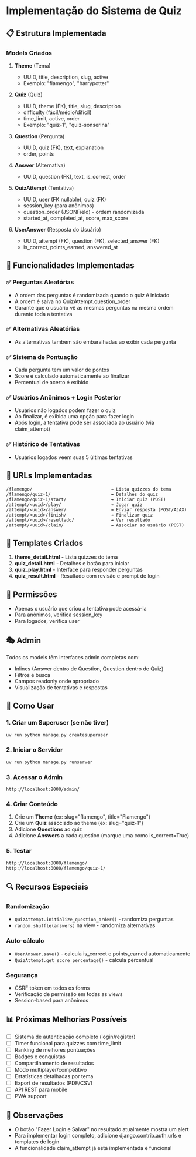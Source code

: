 # Implementação do Sistema de Quiz

## 📋 Estrutura Implementada

### Models Criados

1. **Theme** (Tema)
   - UUID, title, description, slug, active
   - Exemplo: "flamengo", "harrypotter"

2. **Quiz** (Quiz)
   - UUID, theme (FK), title, slug, description
   - difficulty (fácil/médio/difícil)
   - time_limit, active, order
   - Exemplo: "quiz-1", "quiz-sonserina"

3. **Question** (Pergunta)
   - UUID, quiz (FK), text, explanation
   - order, points

4. **Answer** (Alternativa)
   - UUID, question (FK), text, is_correct, order

5. **QuizAttempt** (Tentativa)
   - UUID, user (FK nullable), quiz (FK)
   - session_key (para anônimos)
   - question_order (JSONField) - ordem randomizada
   - started_at, completed_at, score, max_score

6. **UserAnswer** (Resposta do Usuário)
   - UUID, attempt (FK), question (FK), selected_answer (FK)
   - is_correct, points_earned, answered_at

## 🎯 Funcionalidades Implementadas

### ✅ Perguntas Aleatórias
- A ordem das perguntas é randomizada quando o quiz é iniciado
- A ordem é salva no QuizAttempt.question_order
- Garante que o usuário vê as mesmas perguntas na mesma ordem durante toda a tentativa

### ✅ Alternativas Aleatórias
- As alternativas também são embaralhadas ao exibir cada pergunta

### ✅ Sistema de Pontuação
- Cada pergunta tem um valor de pontos
- Score é calculado automaticamente ao finalizar
- Percentual de acerto é exibido

### ✅ Usuários Anônimos + Login Posterior
- Usuários não logados podem fazer o quiz
- Ao finalizar, é exibida uma opção para fazer login
- Após login, a tentativa pode ser associada ao usuário (via claim_attempt)

### ✅ Histórico de Tentativas
- Usuários logados veem suas 5 últimas tentativas

## 📍 URLs Implementadas

```
/flamengo/                              → Lista quizzes do tema
/flamengo/quiz-1/                       → Detalhes do quiz
/flamengo/quiz-1/start/                 → Iniciar quiz (POST)
/attempt/<uuid>/play/                   → Jogar quiz
/attempt/<uuid>/answer/                 → Enviar resposta (POST/AJAX)
/attempt/<uuid>/finish/                 → Finalizar quiz
/attempt/<uuid>/resultado/              → Ver resultado
/attempt/<uuid>/claim/                  → Associar ao usuário (POST)
```

## 🎨 Templates Criados

1. **theme_detail.html** - Lista quizzes do tema
2. **quiz_detail.html** - Detalhes e botão para iniciar
3. **quiz_play.html** - Interface para responder perguntas
4. **quiz_result.html** - Resultado com revisão e prompt de login

## 🔐 Permissões

- Apenas o usuário que criou a tentativa pode acessá-la
- Para anônimos, verifica session_key
- Para logados, verifica user

## 🎭 Admin

Todos os models têm interfaces admin completas com:
- Inlines (Answer dentro de Question, Question dentro de Quiz)
- Filtros e busca
- Campos readonly onde apropriado
- Visualização de tentativas e respostas

## 🚀 Como Usar

### 1. Criar um Superuser (se não tiver)
```bash
uv run python manage.py createsuperuser
```

### 2. Iniciar o Servidor
```bash
uv run python manage.py runserver
```

### 3. Acessar o Admin
```
http://localhost:8000/admin/
```

### 4. Criar Conteúdo
1. Crie um **Theme** (ex: slug="flamengo", title="Flamengo")
2. Crie um **Quiz** associado ao theme (ex: slug="quiz-1")
3. Adicione **Questions** ao quiz
4. Adicione **Answers** a cada question (marque uma como is_correct=True)

### 5. Testar
```
http://localhost:8000/flamengo/
http://localhost:8000/flamengo/quiz-1/
```

## 🔍 Recursos Especiais

### Randomização
- `QuizAttempt.initialize_question_order()` - randomiza perguntas
- `random.shuffle(answers)` na view - randomiza alternativas

### Auto-cálculo
- `UserAnswer.save()` - calcula is_correct e points_earned automaticamente
- `QuizAttempt.get_score_percentage()` - calcula percentual

### Segurança
- CSRF token em todos os forms
- Verificação de permissão em todas as views
- Session-based para anônimos

## 📊 Próximas Melhorias Possíveis

- [ ] Sistema de autenticação completo (login/register)
- [ ] Timer funcional para quizzes com time_limit
- [ ] Ranking de melhores pontuações
- [ ] Badges e conquistas
- [ ] Compartilhamento de resultados
- [ ] Modo multiplayer/competitivo
- [ ] Estatísticas detalhadas por tema
- [ ] Export de resultados (PDF/CSV)
- [ ] API REST para mobile
- [ ] PWA support

## 🐛 Observações

- O botão "Fazer Login e Salvar" no resultado atualmente mostra um alert
- Para implementar login completo, adicione django.contrib.auth.urls e templates de login
- A funcionalidade claim_attempt já está implementada e funcional

